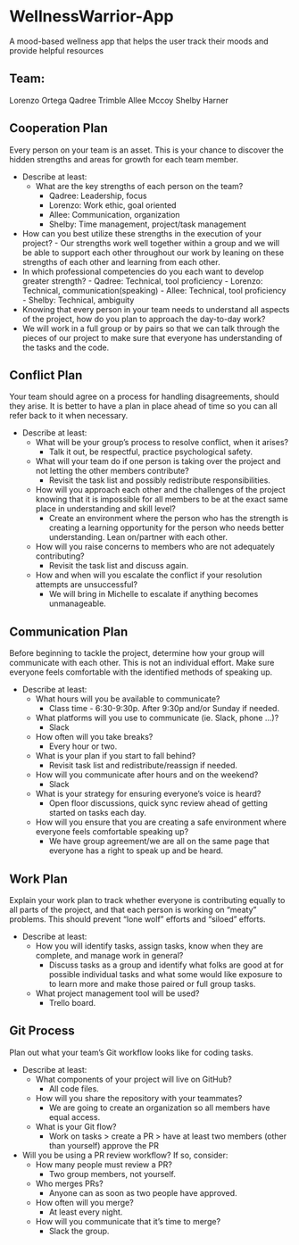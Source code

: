 # WellnessWarrior-App

A mood-based wellness app that helps the user track their moods and provide helpful resources

## Team: 
Lorenzo Ortega
Qadree Trimble
Allee Mccoy
Shelby Harner

## Cooperation Plan
Every person on your team is an asset. This is your chance to discover the hidden strengths and areas for growth for each team member.
  - Describe at least:
      - What are the key strengths of each person on the team?
        - Qadree: Leadership, focus
        - Lorenzo: Work ethic, goal oriented
        - Allee: Communication, organization
        - Shelby: Time management, project/task management 
  - How can you best utilize these strengths in the execution of your project?
        - Our strengths work well together within a group and we will be able to support each other throughout our work by leaning on these strengths of each other and learning from each other. 
  - In which professional competencies do you each want to develop greater strength?
        - Qadree: Technical, tool proficiency
        - Lorenzo: Technical, communication(speaking)
        - Allee: Technical, tool proficiency
        - Shelby: Technical, ambiguity
  - Knowing that every person in your team needs to understand all aspects of the project, how do you plan to approach the day-to-day work?
  - We will work in a full group or by pairs so that we can talk through the pieces of our project to make sure that everyone has understanding of the tasks and the code.

## Conflict Plan
Your team should agree on a process for handling disagreements, should they arise. It is better to have a plan in place ahead of time so you can all refer back to it when necessary.
  - Describe at least:
      - What will be your group’s process to resolve conflict, when it arises?
        - Talk it out, be respectful, practice psychological safety. 
      - What will your team do if one person is taking over the project and not letting the other members contribute?
        - Revisit the task list and possibly redistribute responsibilities. 
      - How will you approach each other and the challenges of the project knowing that it is impossible for all members to be at the exact same place in understanding and skill level?
        - Create an environment where the person who has the strength is creating a learning opportunity for the person who needs better understanding. Lean on/partner with each other. 
      - How will you raise concerns to members who are not adequately contributing?
        - Revisit the task list and discuss again. 
      - How and when will you escalate the conflict if your resolution attempts are unsuccessful?
        - We will bring in Michelle to escalate if anything becomes unmanageable. 

## Communication Plan
Before beginning to tackle the project, determine how your group will communicate with each other. This is not an individual effort. Make sure everyone feels comfortable with the identified methods of speaking up.
  - Describe at least:
      - What hours will you be available to communicate?
        - Class time - 6:30-9:30p. After 9:30p and/or Sunday if needed.
      - What platforms will you use to communicate (ie. Slack, phone …)?
        - Slack
      - How often will you take breaks?
        - Every hour or two.
      - What is your plan if you start to fall behind?
        - Revisit task list and redistribute/reassign if needed. 
      - How will you communicate after hours and on the weekend?
        - Slack
      - What is your strategy for ensuring everyone’s voice is heard?
        - Open floor discussions, quick sync review ahead of getting started on tasks each day. 
      - How will you ensure that you are creating a safe environment where everyone feels comfortable speaking up?
        - We have group agreement/we are all on the same page that everyone has a right to speak up and be heard. 

## Work Plan
Explain your work plan to track whether everyone is contributing equally to all parts of the project, and that each person is working on “meaty” problems. This should prevent “lone wolf” efforts and “siloed” efforts.
  - Describe at least:
      - How you will identify tasks, assign tasks, know when they are complete, and manage work in general?
        - Discuss tasks as a group and identify what folks are good at for possible individual tasks and what some would like exposure to to learn more and make those paired or full group tasks.  
      - What project management tool will be used?
        - Trello board.

## Git Process
Plan out what your team’s Git workflow looks like for coding tasks.
  - Describe at least:
      - What components of your project will live on GitHub?
        - All code files.
      - How will you share the repository with your teammates?
        - We are going to create an organization so all members have equal access.
      - What is your Git flow?
        - Work on tasks > create a PR > have at least two members (other than yourself) approve the PR
  - Will you be using a PR review workflow? If so, consider:
      - How many people must review a PR?
        - Two group members, not yourself.
      - Who merges PRs?
        - Anyone can as soon as two people have approved.
      - How often will you merge?
        - At least every night.
      - How will you communicate that it’s time to merge?
        - Slack the group.
